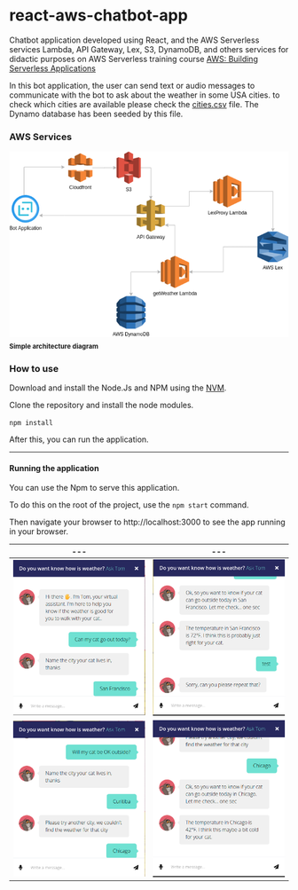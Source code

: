 # react-aws-chatbot-app

Chatbot application developed using React, and the AWS Serverless services Lambda, API Gateway, Lex, S3, DynamoDB, 
and others services for didactic purposes on AWS Serverless training 
course [AWS: Building Serverless Applications](https://www.coursera.org/learn/aws-fundamentals-building-serverless-applications)

In this bot application, the user can send text or audio messages to communicate with the bot to ask about the weather in
some USA cities. to check which cities are available please check the [cities.csv](aws/dynamodb/cities.csv) file. 
The Dynamo database has been seeded by this file.

### AWS Services



![](docs/images/architecture.png)<br/>
<sub>**Simple architecture diagram**</sub>



### How to use

Download and install the Node.Js and NPM using the [NVM](https://github.com/creationix/nvm).

Clone the repository and install the node modules.

`npm install`

After this, you can run the application.

***

#### Running the application

You can use the Npm to serve this application.

To do this on the root of the project, use the `npm start` command.

Then navigate your browser to http://localhost:3000 to see the app running in your browser.

---                   |  ---
:-------------------------:|:-------------------------:
![](docs/images/tombot-1.png)| ![](docs/images/tombot-2.png)
![](docs/images/tombot-3.png)| ![](docs/images/tombot-4.png)





